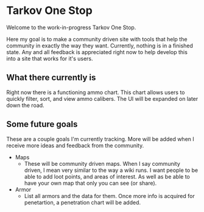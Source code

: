 # Tarkov One Stop
Welcome to the work-in-progress Tarkov One Stop.

Here my goal is to make a community driven site with tools that help the community in exactly the way they want. Currently, nothing is in a finished state. Any and all feedback is appreciated right now to help develop this into a site that works for it's users.

## What there currently is
Right now there is a functioning ammo chart. This chart allows users to quickly filter, sort, and view ammo calibers. The UI will be expanded on later down the road.

## Some future goals
These are a couple goals I'm currently tracking. More will be added when I receive more ideas and feedback from the community.
* Maps
    * These will be community driven maps. When I say community driven, I mean very similar to the way a wiki runs. I want people to be able to add loot points, and areas of interest. As well as be able to have your own map that only you can see (or share).
* Armor
    * List all armors and the data for them. Once more info is acquired for penetartion, a penetration chart will be added.
